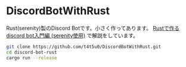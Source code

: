 # DiscordBotWithRust

Rust(serenity)製のDiscord Botです。小さく作ってあります。
[Rustで作るdiscord bot入門編 (serenity使用)](https://zenn.dev/t4t5u0/articles/cd731e0293cf224cb4dc) で解説をしています。



```bash
git clone https://github.com/t4t5u0/DiscordBotWithRust.git
cd discord-bot-rust
cargo run --release
```
